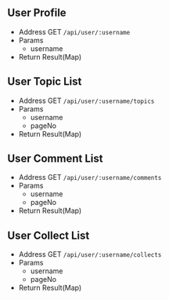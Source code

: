 ## User Profile

- Address GET `/api/user/:username`
- Params
  - username
- Return Result(Map)

## User Topic List

- Address GET `/api/user/:username/topics`
- Params
  - username
  - pageNo
- Return Result(Map)

## User Comment List

- Address GET `/api/user/:username/comments`
- Params
  - username
  - pageNo
- Return Result(Map)

##  User Collect List

- Address GET `/api/user/:username/collects`
- Params
  - username
  - pageNo
- Return Result(Map)
